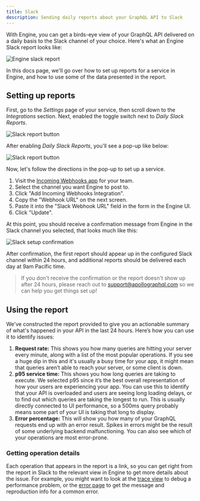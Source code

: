 ```yaml
---
title: Slack
description: Sending daily reports about your GraphQL API to Slack
---
```


With Engine, you can get a birds-eye view of your GraphQL API delivered on a daily basis to the Slack channel of your choice. Here's what an Engine Slack report looks like:

![Engine slack report](../img/slack-report.png)

In this docs page, we'll go over how to set up reports for a service in Engine, and how to use some of the data presented in the report.

<h2 id="setup">Setting up reports</h2>

First, go to the _Settings_ page of your service, then scroll down to the _Integrations_ section.  Next, enabled the toggle switch next to _Daily Slack Reports_.

![Slack report button](../img/slack-setup-button.png)

After enabling _Daily Slack Reports_, you'll see a pop-up like below:

![Slack report button](../img/slack-setup-popup.png)

Now, let's follow the directions in the pop-up to set up a service.

1.  Visit the [Incoming Webhooks app](https://my.slack.com/services/new/incoming-webhook/) for your team.
2.  Select the channel you want Engine to post to.
3.  Click "Add Incoming Webhooks Integration".
4.  Copy the "Webhook URL" on the next screen.
5.  Paste it into the "Slack Webhook URL" field in the form in the Engine UI.
6.  Click "Update".

At this point, you should receive a confirmation message from Engine in the Slack channel you selected, that looks much like this:

![Slack setup confirmation](../img/slack-setup-confirm.png)

After confirmation, the first report should appear up in the configured Slack channel within 24 hours, and additional reports should be delivered each day at 9am Pacific time.

> If you don't receive the confirmation or the report doesn't show up after 24 hours, please reach out to <a href="mailto:support@apollographql.com">support@apollographql.com</a> so we can help you get things set up!

<h2 id="usage">Using the report</h2>

We've constructed the report provided to give you an actionable summary of what's happened in your API in the last 24 hours. Here’s how you can use it to identify issues:

1.  **Request rate:** This shows you how many queries are hitting your server every minute, along with a list of the most popular operations. If you see a huge dip in this and it's usually a busy time for your app, it might mean that queries aren’t able to reach your server, or some client is down.
2.  **p95 service time:** This shows you how long queries are taking to execute. We selected p95 since it’s the best overall representation of how your users are experiencing your app. You can use this to identify that your API is overloaded and users are seeing long loading delays, or to find out which queries are taking the longest to run. This is usually directly connected to UI performance, so a 500ms query probably means some part of your UI is taking that long to display.
3.  **Error percentage:** This will show you how many of your GraphQL requests end up with an error result. Spikes in errors might be the result of some underlying backend malfunctioning. You can also see which of your operations are most error-prone.

<h3 id="click-operation">Getting operation details</h3>

Each operation that appears in the report is a link, so you can get right from the report in Slack to the relevant view in Engine to get more details about the issue. For example, you might want to look at the [trace view](../features/query-tracing.html) to debug a performance problem, or the [error page](../features/error-tracking.html) to get the message and reproduction info for a common error.
